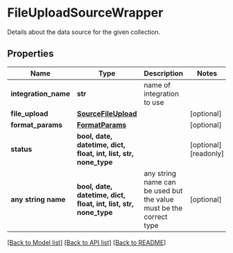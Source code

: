 # FileUploadSourceWrapper

Details about the data source for the given collection.

## Properties
Name | Type | Description | Notes
------------ | ------------- | ------------- | -------------
**integration_name** | **str** | name of integration to use | 
**file_upload** | [**SourceFileUpload**](SourceFileUpload.md) |  | [optional] 
**format_params** | [**FormatParams**](FormatParams.md) |  | [optional] 
**status** | **bool, date, datetime, dict, float, int, list, str, none_type** |  | [optional] [readonly] 
**any string name** | **bool, date, datetime, dict, float, int, list, str, none_type** | any string name can be used but the value must be the correct type | [optional]

[[Back to Model list]](../README.md#documentation-for-models) [[Back to API list]](../README.md#documentation-for-api-endpoints) [[Back to README]](../README.md)


